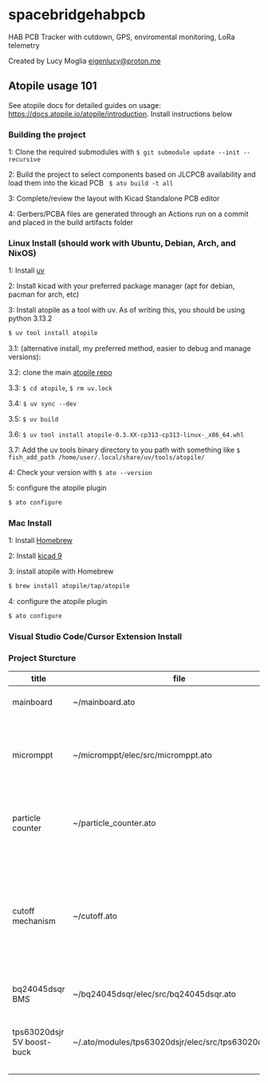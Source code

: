 # spacebridgehabpcb

HAB PCB Tracker with cutdown, GPS, enviromental monitoring, LoRa telemetry

Created by Lucy Moglia <eigenlucy@proton.me>

## Atopile usage 101
See atopile docs for detailed guides on usage: https://docs.atopile.io/atopile/introduction. Install instructions below

### Building the project
1: Clone the required submodules with ```$ git submodule update --init --recursive```

2: Build the project to select components based on JLCPCB availability and load them into the kicad PCB
``` $ ato build -t all```

3: Complete/review the layout with Kicad Standalone PCB editor

4: Gerbers/PCBA files are generated through an Actions run on a commit and placed in the build artifacts folder

### Linux Install (should work with Ubuntu, Debian, Arch, and NixOS)
1: Install [uv](https://github.com/astral-sh/uv)

2: Install kicad with your preferred package manager (apt for debian, pacman for arch, etc)

3: Install atopile as a tool with uv. As of writing this, you should be using python 3.13.2
```bash
$ uv tool install atopile
```

3.1: (alternative install, my preferred method, easier to debug and manage versions):

3.2: clone the main [atopile repo](https://github.com/atopile/atopile)

3.3: ```$ cd atopile```, ```$ rm uv.lock```

3.4: ```$ uv sync --dev```

3.5: ```$ uv build```

3.6: ```$ uv tool install atopile-0.3.XX-cp313-cp313-linux-_x86_64.whl```

3.7: Add the uv tools binary directory to you path with something like ```$ fish_add_path /home/user/.local/share/uv/tools/atopile/```

4: Check your version with ```$ ato --version```

5: configure the atopile plugin
```bash
$ ato configure
```

### Mac Install
1: Install [Homebrew](https://brew.sh/)

2: Install [kicad 9](https://formulae.brew.sh/cask/kicad)

3: install atopile with Homebrew
```bash
$ brew install atopile/tap/atopile
```

4: configure the atopile plugin
```bash
$ ato configure
```

### Visual Studio Code/Cursor Extension Install

### Project Sturcture
| title | file          | kicad_pcb path | Description  |
| --------- | ---------------- |:-----------------: | ---------------------------------:|
| mainboard | ~/mainboard.ato | ~/layouts/default/default.kicad_pcb | the final pcb incorporating all submodules |
| micromppt | ~/micromppt/elec/src/micromppt.ato | ~/micromppt/elec/layout/default/micromppt.kicad_pcb | 5W MPPT battery charger with embedded set point adjustment algorithm |
| particle counter | ~/particle_counter.ato | ~/layouts/particle-counter/particle-counter.kicad_pcb | alpha particle detector based on CERN open source hardware kit |
| cutoff mechanism | ~/cutoff.ato | ~/layouts/cutoff/cutoff.kicad_pcb | Balloon cutoff circuit, discharges a lithium hybrid supercapacitor through nichrome wire wrapped around the rope tying the payload to the balloon |
| bq24045dsqr BMS | ~/bq24045dsqr/elec/src/bq24045dsqr.ato |  ~/bq24045dsqr/elec/layout/default/bq24045dsqr.kicad_pcb | 5V 1A single cell lipo/lion charger + BMS |
| tps63020dsjr 5V boost-buck | ~/.ato/modules/tps63020dsjr/elec/src/tps63020dsjr.ato | ~/.ato/modules/tps63020dsjr/elec/layout/tps63020dsjr.kicad_pcb | 1.8V-5.5V In/Out 4A boost-buck converter. Supplies 5V from Vbat |
